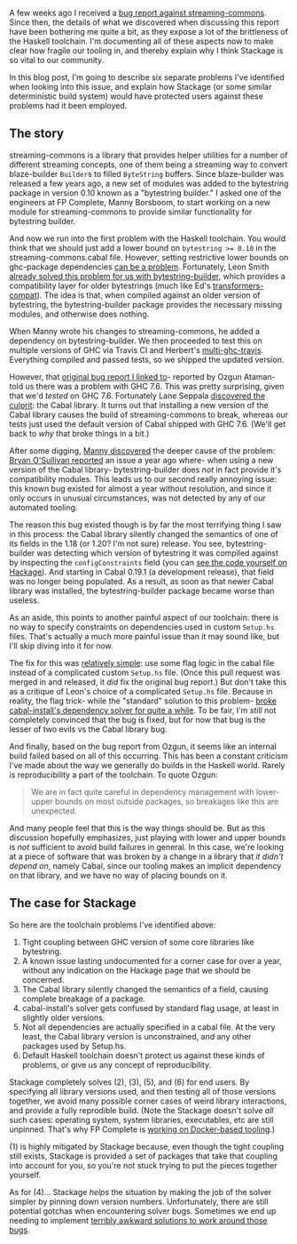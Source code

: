 A few weeks ago I received a [bug report against
streaming-commons](https://github.com/fpco/streaming-commons/issues/16). Since
then, the details of what we discovered when discussing this report have been
bothering me quite a bit, as they expose a lot of the brittleness of the
Haskell toolchain. I'm documenting all of these aspects now to make clear how
fragile our tooling in, and thereby explain why I think Stackage is so vital to
our community.

In this blog post, I'm going to describe six separate problems I've identified
when looking into this issue, and explain how Stackage (or some similar
deterministic build system) would have protected users against these problems
had it been employed.

## The story

streaming-commons is a library that provides helper utilities for a number of
different streaming concepts, one of them being a streaming way to convert
blaze-builder `Builder`s to filled `ByteString` buffers. Since blaze-builder
was released a few years ago, a new set of modules was added to the bytestring
package in version 0.10 known as a "bytestring builder." I asked one of the
engineers at FP Complete, Manny Borsboom, to start working on a new module for
streaming-commons to provide similar functionality for bytestring builder.

And now we run into the first problem with the Haskell toolchain. You would
think that we should just add a lower bound on `bytestring >= 0.10` in the
streaming-commons.cabal file. However, setting restrictive lower bounds on
ghc-package dependencies [can be a
problem](https://www.fpcomplete.com/blog/2014/05/lenient-lower-bounds).
Fortunately, Leon Smith [already solved this problem for us with
bytestring-builder](http://hackage.haskell.org/package/bytestring-builder),
which provides a compatibility layer for older bytestrings (much like Ed's
[transformers-compat](http://hackage.haskell.org/package/transformers-compat)).
The idea is that, when compiled against an older version of bytestring, the
bytestring-builder package provides the necessary missing modules, and
otherwise does nothing.

When Manny wrote his changes to streaming-commons, he added a dependency on
bytestring-builder. We then proceeded to test this on multiple versions of GHC
via Travis CI and Herbert's
[multi-ghc-travis](https://github.com/hvr/multi-ghc-travis). Everything
compiled and passed tests, so we shipped the updated version.

However, that [original bug report I linked
to](https://github.com/fpco/streaming-commons/issues/16)- reported by Ozgun
Ataman- told us there was a problem with GHC 7.6. This was pretty surprising,
given that we'd *tested* on GHC 7.6. Fortunately Lane Seppala [discovered the
culprit](https://github.com/fpco/streaming-commons/issues/16#issuecomment-70584708):
the Cabal library. It turns out that installing a new version of the Cabal
library causes the build of streaming-commons to break, whereas our tests just
used the default version of Cabal shipped with GHC 7.6. (We'll get back to
*why* that broke things in a bit.)

After some digging, [Manny
discovered](https://github.com/fpco/streaming-commons/issues/16#issuecomment-70694389)
the deeper cause of the problem: [Bryan O'Sullivan
reported](https://github.com/lpsmith/bytestring-builder/issues/1) an issue a
year ago where- when using a new version of the Cabal library-
bytestring-builder does *not* in fact provide it's compatibility modules. This
leads us to our second really annoying issue: this known bug existed for almost
a year without resolution, and since it only occurs in unusual circumstances,
was not detected by any of our automated tooling.

The reason this bug existed though is by far the most terrifying thing I saw in
this process: the Cabal library silently changed the semantics of one of its
fields in the 1.18 (or 1.20? I'm not sure) release. You see, bytestring-builder
was detecting which version of bytestring it was compiled against by inspecting
the `configConstraints` field (you can [see the code yourself on
Hackage](http://hackage.haskell.org/package/bytestring-builder-0.10.4.0.1/src/Setup.hs)).
And starting in Cabal 0.19.1 (a development release), that field was no longer
being populated. As a result, as soon as that newer Cabal library was
installed, the bytestring-builder package became worse than useless.

As an aside, this points to another painful aspect of our toolchain: there is
no way to specify constraints on dependencies used in custom `Setup.hs` files.
That's actually a much more painful issue than it may sound like, but I'll skip
diving into it for now.

The fix for this was [relatively
simple](https://github.com/manny-fp/bytestring-builder/commit/7788ab3df311e5053573a6354118a90a6f01454a):
use some flag logic in the cabal file instead of a complicated custom
`Setup.hs` file. (Once this pull request was merged in and released, it *did*
fix the original bug report.) But don't take this as a critique of Leon's
choice of a complicated `Setup.hs` file. Because in reality, the flag trick-
while the "standard" solution to this problem- [broke cabal-install's
dependency solver for quite a
while](https://github.com/haskell/cabal/issues/1855). To be fair, I'm *still*
not completely convinced that the bug is fixed, but for now that bug is the
lesser of two evils vs the Cabal library bug.

And finally, based on the bug report from Ozgun, it seems like an internal
build failed based on all of this occurring. This has been a constant criticism
I've made about the way we generally do builds in the Haskell world. Rarely is
reproducibility a part of the toolchain. To quote Ozgun:

> We are in fact quite careful in dependency management with lower-upper bounds
> on most outside packages, so breakages like this are unexpected.

And many people feel that this is the way things should be. But as this
discussion hopefully emphasizes, just playing with lower and upper bounds is
*not* sufficient to avoid build failures in general. In this case, we're
looking at a piece of software that was broken by a change in a library that
*it didn't depend on*, namely Cabal, since our tooling makes an implicit
dependency on that library, and we have no way of placing bounds on it.

## The case for Stackage

So here are the toolchain problems I've identified above:

1. Tight coupling between GHC version of some core libraries like bytestring.
2. A known issue lasting undocumented for a corner case for over a year, without any indication on the Hackage page that we should be concerned.
3. The Cabal library silently changed the semantics of a field, causing complete breakage of a package.
4. cabal-install's solver gets confused by standard flag usage, at least in slightly older versions.
5. Not all dependencies are actually specified in a cabal file. At the very least, the Cabal library version is unconstrained, and any other packages used by Setup.hs.
6. Default Haskell toolchain doesn't protect us against these kinds of problems, or give us any concept of reproducibility.

Stackage completely solves (2), (3), (5), and (6) for end users. By specifying
all library versions used, and then testing all of those versions together, we
avoid many possible corner cases of weird library interactions, and provide a
fully reprodible build. (Note the Stackage doesn't solve *all* such cases:
operating system, system libraries, executables, etc are still unpinned. That's
why FP Complete is [working on Docker-based
tooling](https://www.fpcomplete.com/blog/2015/01/fp-complete-software-pipeline).)

(1) is highly mitigated by Stackage because, even though the tight coupling
still exists, Stackage is provided a set of packages that take that coupling
into account for you, so you're not stuck trying to put the pieces together
yourself.

As for (4)... Stackage *helps* the situation by making the job of the
solver simpler by pinning down version numbers. Unfortunately, there are still
potential gotchas when encountering solver bugs. Sometimes we end up needing to
implement [terribly awkward solutions to work around those
bugs](https://github.com/haskell/cabal/issues/1855#issuecomment-43635727).

